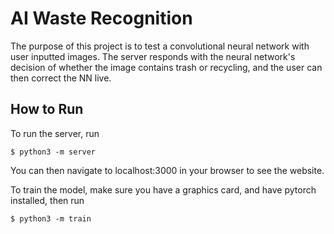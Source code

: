 # AI Waste Recognition
The purpose of this project is to test a convolutional neural network with user inputted images.
The server responds with the neural network's decision of whether the image contains trash or recycling,
and the user can then correct the NN live.

## How to Run
To run the server, run
```code
$ python3 -m server
```
You can then navigate to localhost:3000 in your browser to see the website.

To train the model, make sure you have a graphics card, and have pytorch installed, then run 
```code
$ python3 -m train
```

